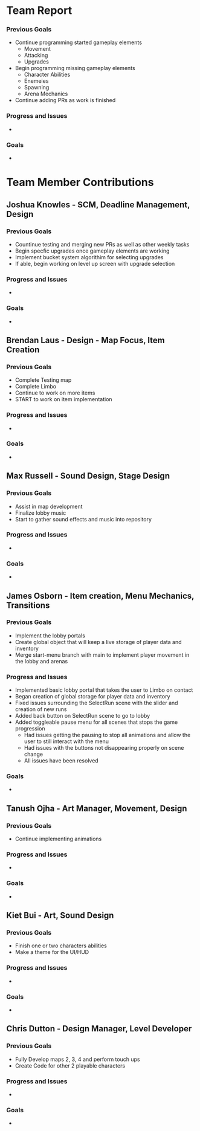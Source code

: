 # Team Report

### Previous Goals

* Continue programming started gameplay elements
  * Movement
  * Attacking
  * Upgrades
* Begin programming missing gameplay elements
  * Character Abilities
  * Enemeies
  * Spawning
  * Arena Mechanics
* Continue adding PRs as work is finished

### Progress and Issues

* 

### Goals

* 

# Team Member Contributions

## Joshua Knowles \- SCM, Deadline Management, Design

### Previous Goals

* Countinue testing and merging new PRs as well as other weekly tasks
* Begin specfic upgrades once gameplay elements are working
* Implement bucket system algorithim for selecting upgrades
* If able, begin working on level up screen with upgrade selection

### Progress and Issues

* 

### Goals

* 

## Brendan Laus \- Design \- Map Focus, Item Creation

### Previous Goals

* Complete Testing map
* Complete Limbo
* Continue to work on more items
* START to work on item implementation

### Progress and Issues

* 

### Goals

* 

## Max Russell \- Sound Design, Stage Design

### Previous Goals

* Assist in map development
* Finalize lobby music
* Start to gather sound effects and music into repository

### Progress and Issues

* 

### Goals

* 

## James Osborn \- Item creation, Menu Mechanics, Transitions

### Previous Goals

* Implement the lobby portals
* Create global object that will keep a live storage of player data and inventory
* Merge start-menu branch with main to implement player movement in the lobby and arenas

### Progress and Issues

* Implemented basic lobby portal that takes the user to Limbo on contact
* Began creation of global storage for player data and inventory
* Fixed issues surrounding the SelectRun scene with the slider and creation of new runs
* Added back button on SelectRun scene to go to lobby
* Added toggleable pause menu for all scenes that stops the game progression
  * Had issues getting the pausing to stop all animations and allow the user to still interact with the menu
  * Had issues with the buttons not disappearing properly on scene change
  * All issues have been resolved

### Goals

* 

## Tanush Ojha \- Art Manager, Movement, Design

### Previous Goals

* Continue implementing animations 

### Progress and Issues

* 

### Goals

* 

## Kiet Bui \- Art, Sound Design

### Previous Goals

* Finish one or two characters abilities
* Make a theme for the UI/HUD

### Progress and Issues

* 

### Goals

* 

## Chris Dutton \- Design Manager, Level Developer

### Previous Goals

* Fully Develop maps 2, 3, 4 and perform touch ups
* Create Code for other 2 playable characters

### Progress and Issues

* 

### Goals

* 

